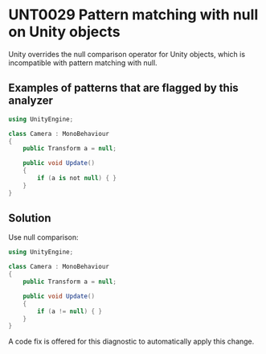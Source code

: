 # UNT0029 Pattern matching with null on Unity objects

Unity overrides the null comparison operator for Unity objects, which is incompatible with pattern matching with null.

## Examples of patterns that are flagged by this analyzer

```csharp
using UnityEngine;

class Camera : MonoBehaviour
{
    public Transform a = null;

    public void Update()
    {
        if (a is not null) { }
    }
}
```

## Solution

Use null comparison:

```csharp
using UnityEngine;

class Camera : MonoBehaviour
{
    public Transform a = null;

    public void Update()
    {
        if (a != null) { }
    }
}
```

A code fix is offered for this diagnostic to automatically apply this change.
